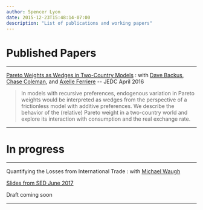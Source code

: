 ```yaml
---
author: Spencer Lyon
date: 2015-12-23T15:48:14-07:00
description: "List of publications and working papers"
---
```


# Published Papers

---

[Pareto Weights as Wedges in Two-Country Models](http://www.sciencedirect.com/science/article/pii/S0165188916300501)
: with [Dave Backus], [Chase Coleman], and [Axelle Ferriere] -- JEDC April 2016

> In models with recursive preferences, endogenous variation in Pareto weights would be interpreted as wedges from the perspective of a frictionless model with additive preferences. We describe the behavior of the (relative) Pareto weight in a two-country world and explore its interaction with consumption and the real exchange rate.

---

# In progress

---
Quantifying the Losses from International Trade
: with [Michael Waugh]

[Slides from SED June 2017](/files/LW_sed.pdf)

Draft coming soon

---

[Dave Backus]: http://people.stern.nyu.edu/dbackus/ "Dave Backus"
[Chase Coleman]: https://github.com/cc7768 "Chase Coleman"
[Axelle Ferriere]: https://sites.google.com/a/nyu.edu/axelleferriere/ "Axelle Ferriere"
[Michael Waugh]: http://www.waugheconomics.com "Michael Waugh"

